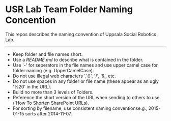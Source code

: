 # USR Lab Team Folder Naming Concention

This repos describes the naming convention of Uppsala Social Robotics Lab.

---
 - Keep folder and file names short.
 - Use a *README.md* to describe what is contained in the folder.
 - Use '-' for seperators in the file names and use upper camel case for folder naming (e.g. UpperCamelCase). 
 - Do not use illegal web characters '.'()', '/', '&', etc.
 - Do not use spaces in any folder or file name (these appear as an ugly '%20' in the URL).
 - Build no more than 3 levels of Folders.
 - Reference the short version of the URL when sending to others to use ('How To Shorten SharePoint URLs).
 - For sorting by filename, use consistent naming conventionse.g.,  2015-01-15 sorts after  2014-11-07. 
